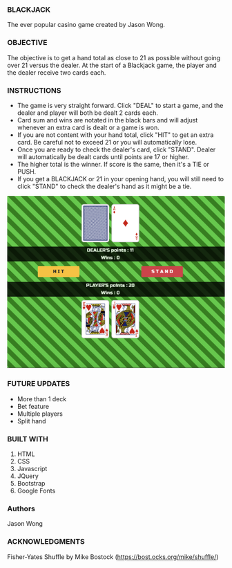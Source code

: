 ### BLACKJACK
The ever popular casino game created by Jason Wong.

### OBJECTIVE
The objective is to get a hand total as close to 21 as possible without going over 21 versus the dealer. At the start of a Blackjack game, the player and the dealer receive two cards each.

### INSTRUCTIONS
- The game is very straight forward. Click "DEAL" to start a game, and the dealer and player will both be dealt 2 cards each.
- Card sum and wins are notated in the black bars and will adjust whenever an extra card is dealt or a game is won.
- If you are not content with your hand total, click "HIT" to get an extra card. Be careful not to exceed 21 or you will automatically lose.
- Once you are ready to check the dealer's card, click "STAND". Dealer will automatically be dealt cards until points are 17 or higher.
- The higher total is the winner. If score is the same, then it's a TIE or PUSH.
- If you get a BLACKJACK or 21 in your opening hand, you will still need to click "STAND" to check the dealer's hand as it might be a tie.


![](/images/wireframe.png)

### FUTURE UPDATES
- More than 1 deck
- Bet feature
- Multiple players
- Split hand

### BUILT WITH
1. HTML
2. CSS
3. Javascript
4. JQuery
5. Bootstrap
6. Google Fonts

### Authors
Jason Wong

### ACKNOWLEDGMENTS
Fisher-Yates Shuffle by Mike Bostock (https://bost.ocks.org/mike/shuffle/)